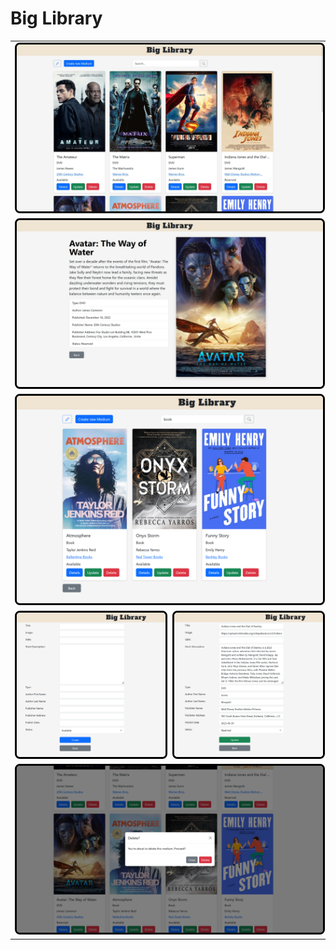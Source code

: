 # Big Library

<table>
  <tr>
    <td colspan="2">
      <img src="./screenshots/home_crud.jpg" alt="" width="100%" style="border:3px solid black; border-radius:8px;" />
    </td>
  </tr>
  <tr>
    <td colspan="2">
      <img src="./screenshots/view_details.jpg" alt="" width="100%" style="border:3px solid black; border-radius:8px;" />
    </td>
  </tr>
  <tr>
    <td colspan="2">
      <img src="./screenshots/search.png" alt="" width="100%" style="border:3px solid black; border-radius:8px;" />
    </td>
  </tr>
  <tr>
    <td>
      <img src="./screenshots/create.png" alt="" width="100%" style="border:3px solid black; border-radius:8px;" />
    </td>
    <td>
      <img src="./screenshots/update.png" alt="" width="100%" style="border:3px solid black; border-radius:8px;" />
    </td>
  </tr>
  <tr>
    <td colspan="2">
      <img src="./screenshots/delete.png" alt="" width="100%" style="border:3px solid black; border-radius:8px;" />
    </td>
  </tr>
</table>
